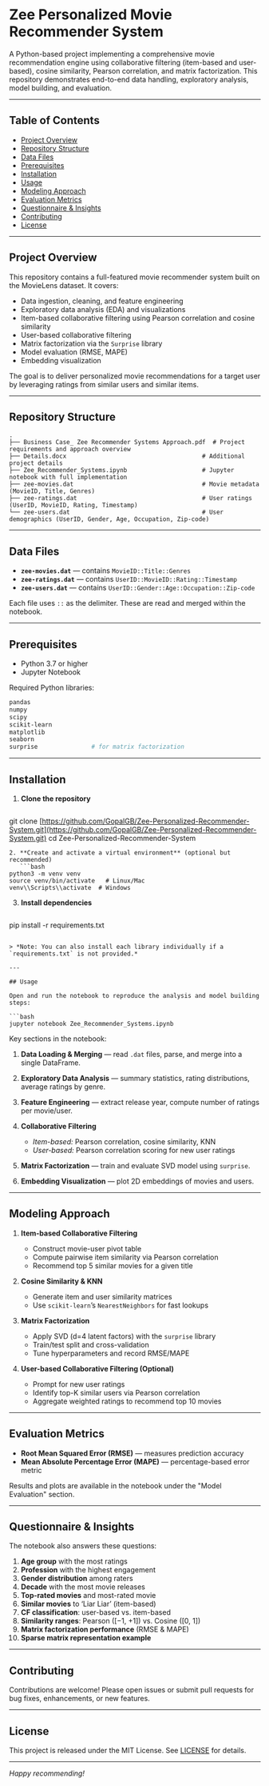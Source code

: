 # Zee Personalized Movie Recommender System

A Python-based project implementing a comprehensive movie recommendation engine using collaborative filtering (item-based and user-based), cosine similarity, Pearson correlation, and matrix factorization. This repository demonstrates end-to-end data handling, exploratory analysis, model building, and evaluation.

---

## Table of Contents

* [Project Overview](#project-overview)
* [Repository Structure](#repository-structure)
* [Data Files](#data-files)
* [Prerequisites](#prerequisites)
* [Installation](#installation)
* [Usage](#usage)
* [Modeling Approach](#modeling-approach)
* [Evaluation Metrics](#evaluation-metrics)
* [Questionnaire & Insights](#questionnaire--insights)
* [Contributing](#contributing)
* [License](#license)

---

## Project Overview

This repository contains a full-featured movie recommender system built on the MovieLens dataset. It covers:

* Data ingestion, cleaning, and feature engineering
* Exploratory data analysis (EDA) and visualizations
* Item-based collaborative filtering using Pearson correlation and cosine similarity
* User-based collaborative filtering
* Matrix factorization via the `Surprise` library
* Model evaluation (RMSE, MAPE)
* Embedding visualization

The goal is to deliver personalized movie recommendations for a target user by leveraging ratings from similar users and similar items.

---

## Repository Structure

```text
.
├── Business Case_ Zee Recommender Systems Approach.pdf  # Project requirements and approach overview
├── Details.docx                                      # Additional project details
├── Zee_Recommender_Systems.ipynb                     # Jupyter notebook with full implementation
├── zee-movies.dat                                    # Movie metadata (MovieID, Title, Genres)
├── zee-ratings.dat                                   # User ratings (UserID, MovieID, Rating, Timestamp)
└── zee-users.dat                                     # User demographics (UserID, Gender, Age, Occupation, Zip-code)
```

---

## Data Files

* **`zee-movies.dat`** — contains `MovieID::Title::Genres`
* **`zee-ratings.dat`** — contains `UserID::MovieID::Rating::Timestamp`
* **`zee-users.dat`** — contains `UserID::Gender::Age::Occupation::Zip-code`

Each file uses `::` as the delimiter. These are read and merged within the notebook.

---

## Prerequisites

* Python 3.7 or higher
* Jupyter Notebook

Required Python libraries:

```bash
pandas
numpy
scipy
scikit-learn
matplotlib
seaborn
surprise               # for matrix factorization
```

---

## Installation

1. **Clone the repository**

   ```bash
   ```

git clone [https://github.com/GopalGB/Zee-Personalized-Recommender-System.git](https://github.com/GopalGB/Zee-Personalized-Recommender-System.git)
cd Zee-Personalized-Recommender-System

````
2. **Create and activate a virtual environment** (optional but recommended)
   ```bash
python3 -m venv venv
source venv/bin/activate   # Linux/Mac
venv\\Scripts\\activate  # Windows
````

3. **Install dependencies**

   ```bash
   ```

pip install -r requirements.txt

````

> *Note: You can also install each library individually if a `requirements.txt` is not provided.*

---

## Usage

Open and run the notebook to reproduce the analysis and model building steps:

```bash
jupyter notebook Zee_Recommender_Systems.ipynb
````

Key sections in the notebook:

1. **Data Loading & Merging** — read `.dat` files, parse, and merge into a single DataFrame.
2. **Exploratory Data Analysis** — summary statistics, rating distributions, average ratings by genre.
3. **Feature Engineering** — extract release year, compute number of ratings per movie/user.
4. **Collaborative Filtering**

   * *Item-based:* Pearson correlation, cosine similarity, KNN
   * *User-based:* Pearson correlation scoring for new user ratings
5. **Matrix Factorization** — train and evaluate SVD model using `surprise`.
6. **Embedding Visualization** — plot 2D embeddings of movies and users.

---

## Modeling Approach

1. **Item-based Collaborative Filtering**

   * Construct movie-user pivot table
   * Compute pairwise item similarity via Pearson correlation
   * Recommend top 5 similar movies for a given title
2. **Cosine Similarity & KNN**

   * Generate item and user similarity matrices
   * Use `scikit-learn`’s `NearestNeighbors` for fast lookups
3. **Matrix Factorization**

   * Apply SVD (d=4 latent factors) with the `surprise` library
   * Train/test split and cross-validation
   * Tune hyperparameters and record RMSE/MAPE
4. **User-based Collaborative Filtering (Optional)**

   * Prompt for new user ratings
   * Identify top-K similar users via Pearson correlation
   * Aggregate weighted ratings to recommend top 10 movies

---

## Evaluation Metrics

* **Root Mean Squared Error (RMSE)** — measures prediction accuracy
* **Mean Absolute Percentage Error (MAPE)** — percentage-based error metric

Results and plots are available in the notebook under the "Model Evaluation" section.

---

## Questionnaire & Insights

The notebook also answers these questions:

1. **Age group** with the most ratings
2. **Profession** with the highest engagement
3. **Gender distribution** among raters
4. **Decade** with the most movie releases
5. **Top-rated movies** and most-rated movie
6. **Similar movies** to ‘Liar Liar’ (item-based)
7. **CF classification**: user-based vs. item-based
8. **Similarity ranges**: Pearson (\[−1, +1]) vs. Cosine (\[0, 1])
9. **Matrix factorization performance** (RMSE & MAPE)
10. **Sparse matrix representation example**

---

## Contributing

Contributions are welcome! Please open issues or submit pull requests for bug fixes, enhancements, or new features.

---

## License

This project is released under the MIT License. See [LICENSE](LICENSE) for details.

---

*Happy recommending!*
